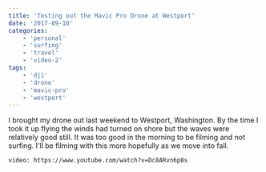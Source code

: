 ```yaml
---
title: 'Testing out the Mavic Pro Drone at Westport'
date: '2017-09-10'
categories:
    - 'personal'
    - 'surfing'
    - 'travel'
    - 'video-2'
tags:
    - 'dji'
    - 'drone'
    - 'mavic-pro'
    - 'westport'
---
```


I brought my drone out last weekend to Westport, Washington. By the time I took it up flying the winds had turned on shore but the waves were relatively good still. It was too good in the morning to be filming and not surfing. I'll be filming with this more hopefully as we move into fall.

`video: https://www.youtube.com/watch?v=Dc8ARvn6p8s`

